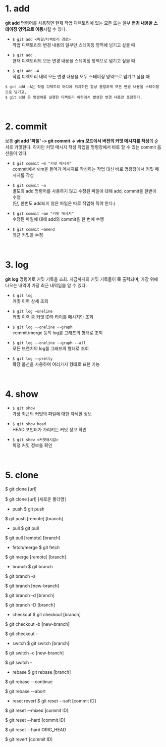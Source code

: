 # 1. add
**git add** 명령어를 사용하면 현재 작업 디렉토리에 있는 모든 또는 일부 **변경 내용을 스테이징 영역으로 이동**시킬 수 있다.

* ```$ git add <파일/디렉토리 경로>```   
작업 디렉토리의 변경 내용의 일부만 스테이징 영역에 넘기고 싶을 때

* ```$ git add .```   
현재 디렉토리의 모든 변경 내용을 스테이징 영역으로 넘기고 싶을 때

* ```$ git add –A```   
작업 디렉토리 내의 모든 변경 내용을 모두 스테이징 영역으로 넘기고 싶을 때

```
$ git add –A는 작업 디렉토리 어디에 위치하든 항상 동일하게 모든 변경 내용을 스테이징으로 넘기고, 
$ git add 은 명령어를 실행한 디렉토리 이하에서 발생한 변경 내용만 포함한다.
```

<br>

# 2. commit
보통 **git add '파일' -> git commit -> vim 모드에서 버전의 커밋 메시지를 작성**의 순서로 커밋한다.
하지만 커밋 메시지 작성 작업을 명령창에서 바로 할 수 있는 commit 옵션들이 있다.

* ```$ git commit –m "커밋 메시지“```   
commit에서 vim을 들어가 메시지로 작성하는 작업 대신 바로 명령창에서 커밋 메시지를 작성

* ```$ git commit –a```   
별도의 add 명령어를 사용하지 않고 수정된 파일에 대해 add, commit을 한번에 수행   
(단, 한번도 add되지 않은 파일은 따로 작업해 줘야 한다.)

* ```$ git commit –am "커밋 메시지“```   
수정된 파일에 대해 add와 commit을 한 번에 수행

* ```$ git commit —amend```   
최근 커밋을 수정   


<br>

# 3. log
**git log** 명령어로 커밋 기록을 조회. 지금까지의 커밋 기록들이 쭉 출력되며, 가장 위에 나오는 내역이 가장 최근 내역임을 알 수 있다.

* `$ git log`   
커밋 이력 상세 조회

* `$ git log —oneline`      
커밋 이력 중 커밋 ID와 타이틀 메시지만 조회

* `$ git log --oneline --graph`      
commit/merge 등의 log를 그래프의 형태로 조회

* `$ git log --oneline --graph --all`   
모든 브랜치의 log를 그래프의 형태로 조회

* `$ git log ––pretty`   
확장 옵션을 사용하여 여러가지 형태로 표현 가능

<br>

# 4. show
* `$ git show`   
가장 최근의 커밋의 파일에 대한 자세한 정보

* `$ git show head`   
HEAD 포인터가 가리키는 커밋 정보 확인

* `$ git show <커밋해시값>`   
특정 커밋 정보를 확인

<br>

# 5. clone
$ git clone [url]

$ git clone [url] [새로운 폴더명]
- push
$ git push

$ git push [remote] [branch]               
- pull
$ git pull

$ git pull [remote] [branch]
- fetch/merge
$ git fetch

$ git merge [remote] [branch]
- branch
$ git branch

$ git branch -a

$ git branch [new-branch]

$ git branch -d [branch]

$ git branch -D [branch]
- checkout
$ git checkout [branch]

$ git checkout -b [new-branch]

$ git checkout -
- switch
$ git switch [branch]

$ git switch -c [new-branch]

$ git switch -
- rebase
$ git rebase [branch]

$ git rebase --continue

$ git rebase --abort
- reset revert
$ git reset --soft [commit ID]

$ git reset --mixed [commit ID]

$ git reset --hard [commit ID]

$ git reset --hard ORIG_HEAD

$ git revert [commit ID]
